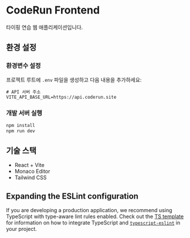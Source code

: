 # CodeRun Frontend

타이핑 연습 웹 애플리케이션입니다.

## 환경 설정

### 환경변수 설정

프로젝트 루트에 `.env` 파일을 생성하고 다음 내용을 추가하세요:

```env
# API 서버 주소
VITE_API_BASE_URL=https://api.coderun.site
```

### 개발 서버 실행

```bash
npm install
npm run dev
```

## 기술 스택

- React + Vite
- Monaco Editor
- Tailwind CSS

## Expanding the ESLint configuration

If you are developing a production application, we recommend using TypeScript with type-aware lint rules enabled. Check out the [TS template](https://github.com/vitejs/vite/tree/main/packages/create-vite/template-react-ts) for information on how to integrate TypeScript and [`typescript-eslint`](https://typescript-eslint.io) in your project.

